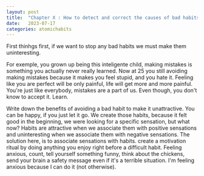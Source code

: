 ```yaml
---
layout: post
title:  "Chapter X : How to detect and correct the causes of bad habits"
date:   2023-07-17
categories: atomichabits
---
```

First thinhgs first, if we want to stop any bad habits we must make them uninteresting.

For exemple, you grown up being this inteligente child, making mistakes is something you actually never really learned. Now at 25 you still avoiding making mistakes because it makes you feel stupid, and you hate it. Feeling like you are perfect will be only painful, life will get more and more painful. You're just like everybody, mistakes are a part of us. Even though, you don't know to accept it. Learn.

Write down the benefits of avoiding a bad habit to make it unattractive. You can be happy, if you just let it go. We create those habits, because it felt good in the beginning, we were looking for a specific sensation, but what now?
Habits are attractive when we associate them with positive sensations and uninteresting when we associate them with negative sensations. The solution here, is to associate sensations with habits. create a motivation ritual by doing anything you enjoy right before a difficult habit. Feeling anxious, count, tell yourself something funny, think about the chickens, send your brain a safety message even if it's a terrible situation. I'm feeling anxious because I can do it (not otherwise).
